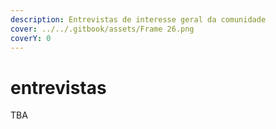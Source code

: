 ```yaml
---
description: Entrevistas de interesse geral da comunidade
cover: ../../.gitbook/assets/Frame 26.png
coverY: 0
---
```


# entrevistas

TBA
